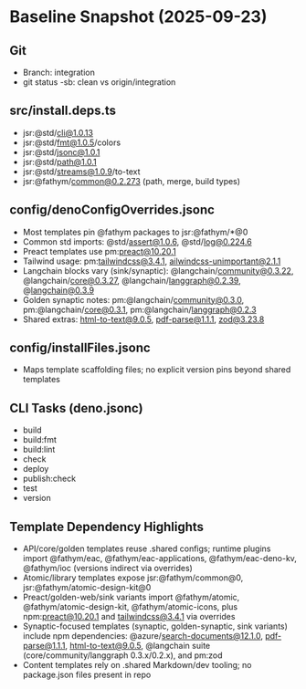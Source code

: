 # Baseline Snapshot (2025-09-23)

## Git
- Branch: integration
- git status -sb: clean vs origin/integration

## src/install.deps.ts
- jsr:@std/cli@1.0.13
- jsr:@std/fmt@1.0.5/colors
- jsr:@std/jsonc@1.0.1
- jsr:@std/path@1.0.1
- jsr:@std/streams@1.0.9/to-text
- jsr:@fathym/common@0.2.273 (path, merge, build types)

## config/denoConfigOverrides.jsonc
- Most templates pin @fathym packages to jsr:@fathym/*@0
- Common std imports: @std/assert@1.0.6, @std/log@0.224.6
- Preact templates use 
pm:preact@10.20.1
- Tailwind usage: 
pm:tailwindcss@3.4.1, 	ailwindcss-unimportant@2.1.1
- Langchain blocks vary (sink/synaptic): @langchain/community@0.3.22, @langchain/core@0.3.27, @langchain/langgraph@0.2.39, @langchain@0.3.9
- Golden synaptic notes: 
pm:@langchain/community@0.3.0, 
pm:@langchain/core@0.3.1, 
pm:@langchain/langgraph@0.2.3
- Shared extras: html-to-text@9.0.5, pdf-parse@1.1.1, zod@3.23.8

## config/installFiles.jsonc
- Maps template scaffolding files; no explicit version pins beyond shared templates

## CLI Tasks (deno.jsonc)
- build
- build:fmt
- build:lint
- check
- deploy
- publish:check
- test
- version
## Template Dependency Highlights
- API/core/golden templates reuse .shared configs; runtime plugins import @fathym/eac, @fathym/eac-applications, @fathym/eac-deno-kv, @fathym/ioc (versions indirect via overrides)
- Atomic/library templates expose jsr:@fathym/common@0, jsr:@fathym/atomic-design-kit@0
- Preact/golden-web/sink variants import @fathym/atomic, @fathym/atomic-design-kit, @fathym/atomic-icons, plus npm:preact@10.20.1 and tailwindcss@3.4.1 via overrides
- Synaptic-focused templates (synaptic, golden-synaptic, sink variants) include npm dependencies: @azure/search-documents@12.1.0, pdf-parse@1.1.1, html-to-text@9.0.5, @langchain suite (core/community/langgraph 0.3.x/0.2.x), and 
pm:zod
- Content templates rely on .shared Markdown/dev tooling; no package.json files present in repo
